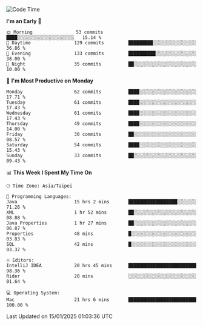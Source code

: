 <!--START_SECTION:waka-->
![Code Time](http://img.shields.io/badge/Code%20Time-1%2C578%20hrs%2058%20mins-blue)

**I'm an Early 🐤** 

```text
🌞 Morning                53 commits          ████░░░░░░░░░░░░░░░░░░░░░   15.14 % 
🌆 Daytime                129 commits         █████████░░░░░░░░░░░░░░░░   36.86 % 
🌃 Evening                133 commits         ██████████░░░░░░░░░░░░░░░   38.00 % 
🌙 Night                  35 commits          ██░░░░░░░░░░░░░░░░░░░░░░░   10.00 % 
```
📅 **I'm Most Productive on Monday** 

```text
Monday                   62 commits          ████░░░░░░░░░░░░░░░░░░░░░   17.71 % 
Tuesday                  61 commits          ████░░░░░░░░░░░░░░░░░░░░░   17.43 % 
Wednesday                61 commits          ████░░░░░░░░░░░░░░░░░░░░░   17.43 % 
Thursday                 49 commits          ████░░░░░░░░░░░░░░░░░░░░░   14.00 % 
Friday                   30 commits          ██░░░░░░░░░░░░░░░░░░░░░░░   08.57 % 
Saturday                 54 commits          ████░░░░░░░░░░░░░░░░░░░░░   15.43 % 
Sunday                   33 commits          ██░░░░░░░░░░░░░░░░░░░░░░░   09.43 % 
```


📊 **This Week I Spent My Time On** 

```text
🕑︎ Time Zone: Asia/Taipei

💬 Programming Languages: 
Java                     15 hrs 2 mins       ██████████████████░░░░░░░   71.26 % 
XML                      1 hr 52 mins        ██░░░░░░░░░░░░░░░░░░░░░░░   08.88 % 
Java Properties          1 hr 27 mins        ██░░░░░░░░░░░░░░░░░░░░░░░   06.87 % 
Properties               48 mins             █░░░░░░░░░░░░░░░░░░░░░░░░   03.83 % 
SQL                      42 mins             █░░░░░░░░░░░░░░░░░░░░░░░░   03.37 % 

🔥 Editors: 
IntelliJ IDEA            20 hrs 45 mins      █████████████████████████   98.36 % 
Rider                    20 mins             ░░░░░░░░░░░░░░░░░░░░░░░░░   01.64 % 

💻 Operating System: 
Mac                      21 hrs 6 mins       █████████████████████████   100.00 % 
```


 Last Updated on 15/01/2025 01:03:36 UTC
<!--END_SECTION:waka-->
